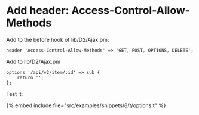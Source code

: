 # Add header: Access-Control-Allow-Methods

Add to the before hook of lib/D2/Ajax.pm:


```
header 'Access-Control-Allow-Methods' => 'GET, POST, OPTIONS, DELETE';
```

Add to lib/D2/Ajax.pm


```
options '/api/v2/item/:id' => sub {
    return '';
};
```

Test it:

{% embed include file="src/examples/snippets/8/t/options.t" %}


